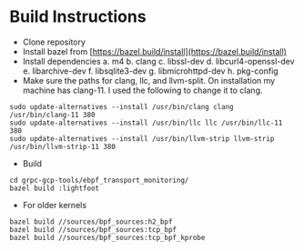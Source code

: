 
# Build Instructions

* Clone repository 
*  Install bazel from [https://bazel.build/install](https://bazel.build/install)
*  Install dependencies
    a. m4
    b. clang
    c. libssl-dev
    d. libcurl4-openssl-dev 
    e. libarchive-dev
    f. libsqlite3-dev
    g. libmicrohttpd-dev
    h. pkg-config
*  Make sure the paths for clang, llc, and llvm-split.
On installation my machine has clang-11. I used the following to change it to clang. 
```
sudo update-alternatives --install /usr/bin/clang clang /usr/bin/clang-11 380
sudo update-alternatives --install /usr/bin/llc llc /usr/bin/llc-11 380
sudo update-alternatives --install /usr/bin/llvm-strip llvm-strip /usr/bin/llvm-strip-11 380
```
* Build
```
cd grpc-gcp-tools/ebpf_transport_monitoring/
bazel build :lightfoot
```
*  For older kernels
```
bazel build //sources/bpf_sources:h2_bpf
bazel build //sources/bpf_sources:tcp_bpf
bazel build //sources/bpf_sources:tcp_bpf_kprobe
```
